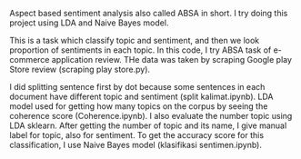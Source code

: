 Aspect based sentiment analysis also called ABSA in short. I try doing this project using LDA and Naive Bayes model.

This is a task which classify topic and sentiment, and then we look proportion of sentiments in each topic. In this code, I try ABSA task of e-commerce application review. THe data was taken by scraping Google play Store review (scraping play store.py).

I did splitting sentence first by dot because some sentences in each document have different topic and sentiment (split kalimat.ipynb). LDA model used for getting how many topics on the corpus by seeing the coherence score (Coherence.ipynb). I also evaluate the number topic using LDA sklearn. After getting the number of topic and its name, I give manual label for topic, also for sentiment.
To get the accuracy score for this classification, I use Naive Bayes model (klasifikasi sentimen.ipynb).

